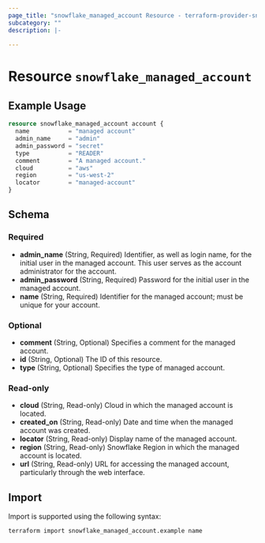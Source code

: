 ```yaml
---
page_title: "snowflake_managed_account Resource - terraform-provider-snowflake"
subcategory: ""
description: |-
  
---
```


# Resource `snowflake_managed_account`



## Example Usage

```terraform
resource snowflake_managed_account account {
  name           = "managed account"
  admin_name     = "admin"
  admin_password = "secret"
  type           = "READER"
  comment        = "A managed account."
  cloud          = "aws"
  region         = "us-west-2"
  locator        = "managed-account"
}
```

## Schema

### Required

- **admin_name** (String, Required) Identifier, as well as login name, for the initial user in the managed account. This user serves as the account administrator for the account.
- **admin_password** (String, Required) Password for the initial user in the managed account.
- **name** (String, Required) Identifier for the managed account; must be unique for your account.

### Optional

- **comment** (String, Optional) Specifies a comment for the managed account.
- **id** (String, Optional) The ID of this resource.
- **type** (String, Optional) Specifies the type of managed account.

### Read-only

- **cloud** (String, Read-only) Cloud in which the managed account is located.
- **created_on** (String, Read-only) Date and time when the managed account was created.
- **locator** (String, Read-only) Display name of the managed account.
- **region** (String, Read-only) Snowflake Region in which the managed account is located.
- **url** (String, Read-only) URL for accessing the managed account, particularly through the web interface.

## Import

Import is supported using the following syntax:

```shell
terraform import snowflake_managed_account.example name
```
